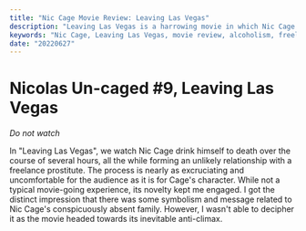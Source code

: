 ```yaml
---
title: "Nic Cage Movie Review: Leaving Las Vegas"
description: "Leaving Las Vegas is a harrowing movie in which Nic Cage's character drinks himself to death while forming a bond with a freelance prostitute. The film is excruciating and uncomfortable, yet its novelty keeps the viewer engaged. Explore the symbolism and message hidden within this unconventional movie."
keywords: "Nic Cage, Leaving Las Vegas, movie review, alcoholism, freelance prostitute, symbolism, message, discomfort, unconventional film, engagement"
date: "20220627"
---
```

# Nicolas Un-caged #9, Leaving Las Vegas


_Do not watch_

In "Leaving Las Vegas", we watch Nic Cage drink himself to death over the course of several hours, all the while forming an unlikely relationship with a freelance prostitute.
The process is nearly as excruciating and uncomfortable for the audience as it is for Cage's character.
While not a typical movie-going experience, its novelty kept me engaged.
I got the distinct impression that there was some symbolism and message related to Nic Cage's conspicuously absent family.
However, I wasn't able to decipher it as the movie headed towards its inevitable anti-climax.
